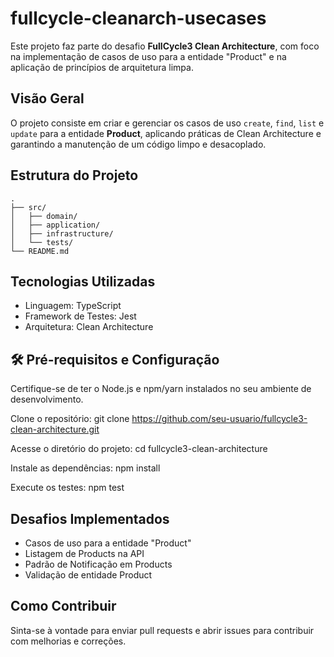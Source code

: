 # fullcycle-cleanarch-usecases

Este projeto faz parte do desafio **FullCycle3 Clean Architecture**, com foco na implementação de casos de uso para a entidade "Product" e na aplicação de princípios de arquitetura limpa.

## Visão Geral

O projeto consiste em criar e gerenciar os casos de uso `create`, `find`, `list` e `update` para a entidade **Product**, aplicando práticas de Clean Architecture e garantindo a manutenção de um código limpo e desacoplado.

## Estrutura do Projeto

```plaintext
.
├── src/
│   ├── domain/
│   ├── application/
│   ├── infrastructure/
│   └── tests/
└── README.md
```
## Tecnologias Utilizadas
* Linguagem: TypeScript
* Framework de Testes: Jest
* Arquitetura: Clean Architecture

## 🛠 Pré-requisitos e Configuração
Certifique-se de ter o Node.js e npm/yarn instalados no seu ambiente de desenvolvimento.

Clone o repositório: git clone https://github.com/seu-usuario/fullcycle3-clean-architecture.git

Acesse o diretório do projeto: cd fullcycle3-clean-architecture

Instale as dependências: npm install

Execute os testes: npm test

## Desafios Implementados
* Casos de uso para a entidade "Product"
* Listagem de Products na API
* Padrão de Notificação em Products
* Validação de entidade Product

## Como Contribuir
Sinta-se à vontade para enviar pull requests e abrir issues para contribuir com melhorias e correções.
